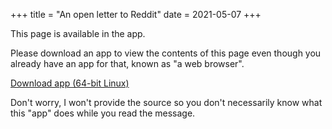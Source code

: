 +++
title = "An open letter to Reddit"
date = 2021-05-07
+++

This page is available in the app.

Please download an app to view the contents of this page even though you already have an app
for that, known as "a web browser".

<a href="/message-to-reddit">Download app (64-bit Linux)</a>

Don't worry, I won't provide the source so you don't necessarily know what
this "app" does while you read the message.
